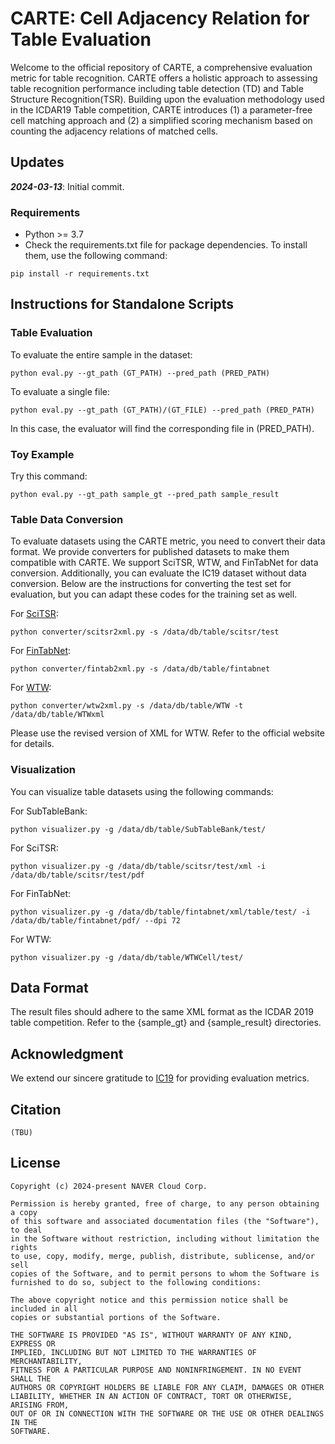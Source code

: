 # CARTE: Cell Adjacency Relation for Table Evaluation

Welcome to the official repository of CARTE, a comprehensive evaluation metric for table recognition. CARTE offers a holistic approach to assessing table recognition performance including table detection (TD) and Table Structure Recognition(TSR). Building upon the evaluation methodology used in the ICDAR19 Table competition, CARTE introduces (1) a parameter-free cell matching approach and (2) a simplified scoring mechanism based on counting the adjacency relations of matched cells.

## Updates
**_2024-03-13_**: Initial commit.

### Requirements
* Python >= 3.7
* Check the requirements.txt file for package dependencies. To install them, use the following command:
```
pip install -r requirements.txt
```

## Instructions for Standalone Scripts
### Table Evaluation
To evaluate the entire sample in the dataset:
```
python eval.py --gt_path (GT_PATH) --pred_path (PRED_PATH)
```

To evaluate a single file:
```
python eval.py --gt_path (GT_PATH)/(GT_FILE) --pred_path (PRED_PATH)
```
In this case, the evaluator will find the corresponding file in (PRED_PATH).

### Toy Example
Try this command:
```
python eval.py --gt_path sample_gt --pred_path sample_result
```

### Table Data Conversion
To evaluate datasets using the CARTE metric, you need to convert their data format. We provide converters for published datasets to make them compatible with CARTE. We support SciTSR, WTW, and FinTabNet for data conversion. Additionally, you can evaluate the IC19 dataset without data conversion. Below are the instructions for converting the test set for evaluation, but you can adapt these codes for the training set as well.

For [SciTSR](https://github.com/Academic-Hammer/SciTSR):
```
python converter/scitsr2xml.py -s /data/db/table/scitsr/test
```

For [FinTabNet](https://developer.ibm.com/exchanges/data/all/fintabnet/):
```
python converter/fintab2xml.py -s /data/db/table/fintabnet
```

For [WTW](https://github.com/wangwen-whu/WTW-Dataset):
```
python converter/wtw2xml.py -s /data/db/table/WTW -t /data/db/table/WTWxml
```
Please use the revised version of XML for WTW. Refer to the official website for details.

### Visualization
You can visualize table datasets using the following commands:

For SubTableBank:
```
python visualizer.py -g /data/db/table/SubTableBank/test/
```

For SciTSR:
```
python visualizer.py -g /data/db/table/scitsr/test/xml -i /data/db/table/scitsr/test/pdf
```

For FinTabNet:
```
python visualizer.py -g /data/db/table/fintabnet/xml/table/test/ -i /data/db/table/fintabnet/pdf/ --dpi 72
```

For WTW:
```
python visualizer.py -g /data/db/table/WTWCell/test/
```

## Data Format
The result files should adhere to the same XML format as the ICDAR 2019 table competition. Refer to the {sample_gt} and {sample_result} directories.

## Acknowledgment

We extend our sincere gratitude to [IC19](https://github.com/cndplab-founder/ctdar_measurement_tool) for providing evaluation metrics.

## Citation
```
(TBU)
```

## License
```
Copyright (c) 2024-present NAVER Cloud Corp.

Permission is hereby granted, free of charge, to any person obtaining a copy
of this software and associated documentation files (the "Software"), to deal
in the Software without restriction, including without limitation the rights
to use, copy, modify, merge, publish, distribute, sublicense, and/or sell
copies of the Software, and to permit persons to whom the Software is
furnished to do so, subject to the following conditions:

The above copyright notice and this permission notice shall be included in all
copies or substantial portions of the Software.

THE SOFTWARE IS PROVIDED "AS IS", WITHOUT WARRANTY OF ANY KIND, EXPRESS OR
IMPLIED, INCLUDING BUT NOT LIMITED TO THE WARRANTIES OF MERCHANTABILITY,
FITNESS FOR A PARTICULAR PURPOSE AND NONINFRINGEMENT. IN NO EVENT SHALL THE
AUTHORS OR COPYRIGHT HOLDERS BE LIABLE FOR ANY CLAIM, DAMAGES OR OTHER
LIABILITY, WHETHER IN AN ACTION OF CONTRACT, TORT OR OTHERWISE, ARISING FROM,
OUT OF OR IN CONNECTION WITH THE SOFTWARE OR THE USE OR OTHER DEALINGS IN THE
SOFTWARE.
```
